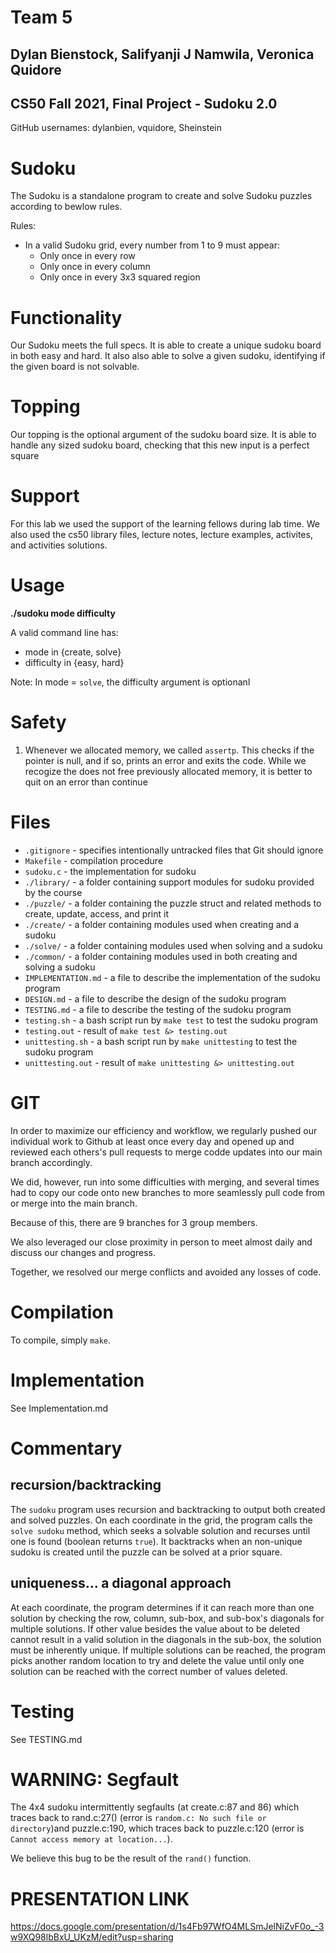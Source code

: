 # Team 5
## Dylan Bienstock, Salifyanji J Namwila, Veronica Quidore
## CS50 Fall 2021, Final Project - Sudoku 2.0

GitHub usernames: dylanbien, vquidore, Sheinstein

# Sudoku

The Sudoku is a standalone program to create and solve Sudoku puzzles according to bewlow rules.

Rules:
* In a valid Sudoku grid, every number from 1 to 9 must appear:
    * Only once in every row
    * Only once in every column
    * Only once in every 3x3 squared region

# Functionality

Our Sudoku meets the full specs. It is able to create a unique sudoku board in both easy and hard. It also also able to solve a given sudoku, identifying if the given board is not solvable.

# Topping

Our topping is the optional argument of the sudoku board size. It is able to handle any sized sudoku board, checking that this new input is a perfect square

# Support

For this lab we used the support of the learning fellows during lab time. We also used the cs50 library files, lecture notes, lecture examples, activites, and activities solutions.

# Usage

**./sudoku mode difficulty**

A valid command line has:
* mode in {create, solve}
* difficulty in {easy, hard}

Note: In mode = `solve`, the difficulty argument is optionanl

# Safety
1. Whenever we allocated memory, we called `assertp`. This checks if the pointer is null, and if so, prints an error and exits the code. While we recogize the does not free previously allocated memory, it is better to quit on an error than continue 

# Files

* `.gitignore` - specifies intentionally untracked files that Git should ignore
* `Makefile` - compilation procedure
* `sudoku.c` - the implementation for sudoku
* `./library/` - a folder containing support modules for sudoku provided by the course
* `./puzzle/` - a folder containing the puzzle struct and related methods to create, update, access, and print it
* `./create/` - a folder containing modules used when creating and a sudoku
* `./solve/` - a folder containing modules used when solving and a sudoku
* `./common/` - a folder containing modules used in both creating and solving a sudoku
* `IMPLEMENTATION.md` - a file to describe the implementation of the sudoku program 
* `DESIGN.md` - a file to describe the design of the sudoku program
* `TESTING.md` -  a file to describe the testing of the sudoku program
* `testing.sh` - a bash script run by `make test` to test the sudoku program
* `testing.out` - result of `make test &> testing.out`
* `unittesting.sh`  - a bash script run by `make unittesting` to test the sudoku program
* `unittesting.out` - result of `make unittesting &> unittesting.out`

# GIT

In order to maximize our efficiency and workflow, we regularly pushed our individual work to Github at least once every day and opened up and reviewed each others's pull requests to merge codde updates into our main branch accordingly. 

We did, however, run into some difficulties with merging, and several times had to copy our code onto new branches to more seamlessly pull code from or merge into the main branch. 

Because of this, there are 9 branches for 3 group members. 

We also leveraged our close proximity in person to meet almost daily and discuss our changes and progress. 

Together, we resolved our merge conflicts and avoided any losses of code. 

# Compilation

To compile, simply `make`.

# Implementation

See Implementation.md

# Commentary

## recursion/backtracking

The `sudoku` program uses recursion and backtracking to output both created and solved puzzles. On each coordinate in the grid, the program calls the `solve sudoku` method, which seeks a solvable solution and recurses until one is found (boolean returns `true`). It backtracks when an non-unique sudoku is created until the puzzle can be solved at a prior square.

## uniqueness... a diagonal approach

At each coordinate, the program determines if it can reach more than one solution by checking the row, column, sub-box, and sub-box's diagonals for multiple solutions. If other value besides the value about to be deleted cannot result in a valid solution in the diagonals in the sub-box, the solution must be inherently unique. If multiple solutions can be reached, the program picks another random location to try and delete the value until only one solution can be reached with the correct number of values deleted. 

# Testing

See TESTING.md 

# WARNING: Segfault

The 4x4 sudoku intermittently segfaults (at create.c:87 and 86) which traces back to rand.c:27() (error is `random.c: No such file or directory`)and puzzle.c:190, which traces back to puzzle.c:120 (error is `Cannot access memory at location...`). 

We believe this bug to be the result of the `rand()` function. 

# PRESENTATION LINK

https://docs.google.com/presentation/d/1s4Fb97WfO4MLSmJelNiZvF0o_-3w9XQ98lbBxU_UKzM/edit?usp=sharing 